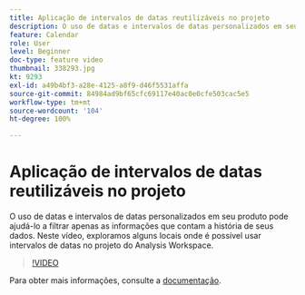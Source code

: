 ```yaml
---
title: Aplicação de intervalos de datas reutilizáveis no projeto
description: O uso de datas e intervalos de datas personalizados em seu produto pode ajudá-lo a filtrar apenas as informações que contam a história de seus dados. Neste vídeo, exploramos alguns locais onde é possível usar intervalos de datas no projeto do Analysis Workspace.
feature: Calendar
role: User
level: Beginner
doc-type: feature video
thumbnail: 338293.jpg
kt: 9293
exl-id: a49b4bf3-a28e-4125-a8f9-d46f5531affa
source-git-commit: 84984ad9bf65cfc69117e40ac0e0cfe503cac5e5
workflow-type: tm+mt
source-wordcount: '104'
ht-degree: 100%

---
```


# Aplicação de intervalos de datas reutilizáveis no projeto

O uso de datas e intervalos de datas personalizados em seu produto pode ajudá-lo a filtrar apenas as informações que contam a história de seus dados. Neste vídeo, exploramos alguns locais onde é possível usar intervalos de datas no projeto do Analysis Workspace.

>[!VIDEO](https://video.tv.adobe.com/v/338293/?quality=12&learn=on)

Para obter mais informações, consulte a [documentação](https://experienceleague.adobe.com/docs/analytics/analyze/analysis-workspace/components/calendar-date-ranges/calendar.html?lang=pt-BR).

